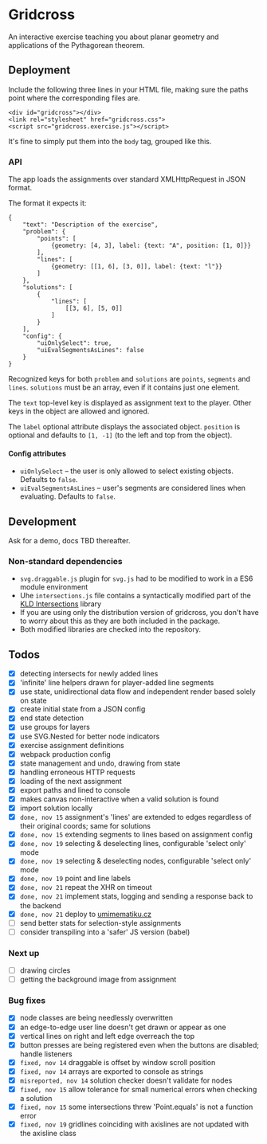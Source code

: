 # Gridcross

An interactive exercise teaching you about planar geometry and applications of the Pythagorean theorem.

## Deployment

Include the following three lines in your HTML file, making sure the paths point where the corresponding files are.

```
<div id="gridcross"></div>
<link rel="stylesheet" href="gridcross.css">
<script src="gridcross.exercise.js"></script>
```
It's fine to simply put them into the `body` tag, grouped like this.

### API

The app loads the assignments over standard XMLHttpRequest in JSON format.

The format it expects it:

```
{
    "text": "Description of the exercise",
    "problem": {
        "points": [
            {geometry: [4, 3], label: {text: "A", position: [1, 0]}}
        ],
        "lines": [
            {geometry: [[1, 6], [3, 0]], label: {text: "l"}}
        ]
    },
    "solutions": [
        {
            "lines": [
                [[3, 6], [5, 0]]
            ]
        }
    ],
    "config": {
        "uiOnlySelect": true,
        "uiEvalSegmentsAsLines": false
    }
}
```

Recognized keys for both `problem` and `solutions` are `points`, `segments` and `lines`. `solutions` must be an array, even if it contains just one element.

The `text` top-level key is displayed as assignment text to the player. Other keys in the object are allowed and ignored.

The `label` optional attribute displays the associated object. `position` is optional and defaults to `[1, -1]` (to the left and top from the object). 

#### Config attributes

- `uiOnlySelect` – the user is only allowed to select existing objects. Defaults to `false`.
- `uiEvalSegmentsAsLines` – user's segments are considered lines when evaluating. Defaults to `false`.


## Development

Ask for a demo, docs TBD thereafter.

### Non-standard dependencies

- `svg.draggable.js` plugin for `svg.js` had to be modified to work in a ES6 module environment
- Uhe `intersections.js` file contains a syntactically modified part of the [KLD Intersections](https://github.com/thelonious/kld-intersections) library 
- If you are using only the distribution version of gridcross, you don't have to worry about this as they are both included in the package.
- Both modified libraries are checked into the repository.

## Todos

- [x] detecting intersects for newly added lines 
- [x] 'infinite' line helpers drawn for player-added line segments
- [x] use state, unidirectional data flow and independent render based solely on state
- [x] create initial state from a JSON config 
- [x] end state detection
- [x] use groups for layers
- [x] use SVG.Nested for better node indicators
- [x] exercise assignment definitions
- [x] webpack production config
- [x] state management and undo, drawing from state
- [x] handling erroneous HTTP requests
- [x] loading of the next assignment
- [x] export paths and lined to console
- [x] makes canvas non-interactive when a valid solution is found
- [x] import solution locally
- [x] `done, nov 15` assignment's 'lines' are extended to edges regardless of their original coords; same for solutions
- [x] `done, nov 15` extending segments to lines based on assignment config
- [x] `done, nov 19` selecting & deselecting lines, configurable 'select only' mode
- [x] `done, nov 19` selecting & deselecting nodes, configurable 'select only' mode
- [x] `done, nov 19` point and line labels
- [x] `done, nov 21` repeat the XHR on timeout
- [x] `done, nov 21` implement stats, logging and sending a response back to the backend
- [x] `done, nov 21` deploy to [umimematiku.cz](https://www.umimematiku.cz)
- [ ] send better stats for selection-style assignments
- [ ] consider transpiling into a 'safer' JS version (babel)

### Next up

- [ ] drawing circles
- [ ] getting the background image from assignment

### Bug fixes

- [x] node classes are being needlessly overwritten
- [x] an edge-to-edge user line doesn't get drawn or appear as one
- [x] vertical lines on right and left edge overreach the top
- [x] button presses are being registered even when the buttons are disabled; handle listeners
- [x] `fixed, nov 14` draggable is offset by window scroll position
- [x] `fixed, nov 14` arrays are exported to console as strings
- [x] `misreported, nov 14` solution checker doesn't validate for nodes
- [x] `fixed, nov 15` allow tolerance for small numerical errors when checking a solution
- [x] `fixed, nov 15` some intersections threw 'Point.equals' is not a function error 
- [x] `fixed, nov 19` gridlines coinciding with axislines are not updated with the axisline class  
